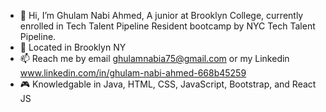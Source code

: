 - 👋 Hi, I’m Ghulam Nabi Ahmed, A junior at Brooklyn College, currently enrolled in Tech Talent Pipeline Resident bootcamp by NYC Tech Talent Pipeline.
- 🌱 Located in Brooklyn NY
- 📫 Reach me by email ghulamnabia75@gmail.com or my Linkedin www.linkedin.com/in/ghulam-nabi-ahmed-668b45259
- 🎮 Knowledgable in Java, HTML, CSS, JavaScript, Bootstrap, and React JS

<!---
Hafiz6092/Hafiz6092 is a ✨ special ✨ repository because its `README.md` (this file) appears on your GitHub profile.
You can click the Preview link to take a look at your changes.
--->
